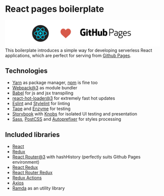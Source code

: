 # React pages boilerplate
![Cover](cover.png)
This boilerplate introduces a simple way for developing serverless React applications, which are perfect for serving from [Github Pages](https://pages.github.com/).

## Technologies
* [Yarn](https://yarnpkg.com/) as package manager, [npm](https://www.npmjs.com/) is fine too
* [Webpack@3](https://webpack.github.io/) as module bundler
* [Babel](https://babeljs.io/) for js and jsx transpiling
* [react-hot-loader@3](https://github.com/gaearon/react-hot-loader) for extremely fast hot updates
* [Eslint](http://eslint.org/) and [Stylelint](http://stylelint.io/) for linting
* [Tape](https://github.com/substack/tape) and [Enzyme](http://airbnb.io/enzyme/) for testing
* [Storybook](https://getstorybook.io/) with [Knobs](https://github.com/storybooks/storybook-addon-knobs) for isolated UI testing and presentation
* [Sass](http://sass-lang.com/), [PostCSS](http://postcss.org/) and [Autoprefixer](https://github.com/postcss/autoprefixer) for styles processing


## Included libraries
* [React](https://github.com/facebook/react)
* [Redux](https://github.com/reactjs/redux)
* [React Router@3](https://github.com/ReactTraining/react-router) with hashHistory (perfectly suits Github Pages environment)
* [React Redux](https://github.com/reactjs/react-redux)
* [React Router Redux](https://github.com/reactjs/react-router-redux)
* [Redux Actions](https://github.com/acdlite/redux-actions)
* [Axios](https://github.com/mzabriskie/axios)
* [Ramda](http://ramdajs.com/) as an utility library
